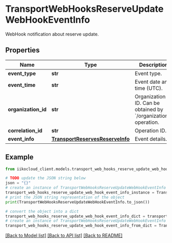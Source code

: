 # TransportWebHooksReserveUpdateWebHookEventInfo

WebHook notification about reserve update.

## Properties

Name | Type | Description | Notes
------------ | ------------- | ------------- | -------------
**event_type** | **str** | Event type. | [optional] 
**event_time** | **str** | Event date and time (UTC). | [optional] 
**organization_id** | **str** | Organization ID.                Can be obtained by &#x60;/organizations&#x60; operation. | [optional] 
**correlation_id** | **str** | Operation ID. | [optional] 
**event_info** | [**TransportReservesReserveInfo**](TransportReservesReserveInfo.md) | Event details. | [optional] 

## Example

```python
from iikocloud_client.models.transport_web_hooks_reserve_update_web_hook_event_info import TransportWebHooksReserveUpdateWebHookEventInfo

# TODO update the JSON string below
json = "{}"
# create an instance of TransportWebHooksReserveUpdateWebHookEventInfo from a JSON string
transport_web_hooks_reserve_update_web_hook_event_info_instance = TransportWebHooksReserveUpdateWebHookEventInfo.from_json(json)
# print the JSON string representation of the object
print(TransportWebHooksReserveUpdateWebHookEventInfo.to_json())

# convert the object into a dict
transport_web_hooks_reserve_update_web_hook_event_info_dict = transport_web_hooks_reserve_update_web_hook_event_info_instance.to_dict()
# create an instance of TransportWebHooksReserveUpdateWebHookEventInfo from a dict
transport_web_hooks_reserve_update_web_hook_event_info_from_dict = TransportWebHooksReserveUpdateWebHookEventInfo.from_dict(transport_web_hooks_reserve_update_web_hook_event_info_dict)
```
[[Back to Model list]](../README.md#documentation-for-models) [[Back to API list]](../README.md#documentation-for-api-endpoints) [[Back to README]](../README.md)


